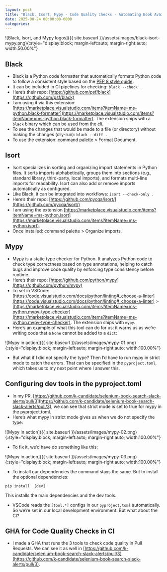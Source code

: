 ```yaml
---
layout: post
title: "Black, Isort, Mypy - Code Quality Checks - Automating Book Availability Checks"
date: 2025-08-24 00:00:00-0000
categories: 
---
```


![Black, Isort, and Mypy logos]({{ site.baseurl }}/assets/images/black-isort-mypy.png){:style="display:block; margin-left:auto; margin-right:auto; width:50.00%"}

## Black
- Black is a Python code formatter that automatically formats Python code to follow a consistent style based on the [PEP 8 style guide](https://peps.python.org/pep-0008/).  
- It can be included in CI pipelines for checking: `black --check .`  
- Here’s their repo: [https://github.com/psf/black](https://github.com/psf/black)
- I am using it via this extension: [https://marketplace.visualstudio.com/items?itemName=ms-python.black-formatter](https://marketplace.visualstudio.com/items?itemName=ms-python.black-formatter). The extension ships with a `black` binary which can be used from the cli.
- To see the changes that would be made to a file (or directory) without making the changes (dry-run): `black --diff .`
- To use the extension: command palette > Format Document.

## Isort
- Isort specializes in sorting and organizing import statements in Python files. It sorts imports alphabetically, groups them into sections (e.g., standard library, third-party, local imports), and formats multi-line imports for readability. Isort can also add or remove imports automatically as configured.
- Like Black, it can be integrated into workflows: `isort --check-only .`
- Here’s their repo: [https://github.com/pycqa/isort/](https://github.com/pycqa/isort/)
- I am using the extension [https://marketplace.visualstudio.com/items?itemName=ms-python.isort](https://marketplace.visualstudio.com/items?itemName=ms-python.isort).
- Once installed: command palette > Organize imports.

## Mypy
- Mypy is a static type checker for Python. It analyzes Python code to check type correctness based on type annotations, helping to catch bugs and improve code quality by enforcing type consistency before runtime.
- Here’s their repo: [https://github.com/python/mypy](https://github.com/python/mypy)
- To set in VSCode: [https://code.visualstudio.com/docs/python/linting#_choose-a-linter](https://code.visualstudio.com/docs/python/linting#_choose-a-linter) > [https://marketplace.visualstudio.com/items?itemName=ms-python.mypy-type-checker](https://marketplace.visualstudio.com/items?itemName=ms-python.mypy-type-checker). The extension ships with `mypy`.
- Here’s an example of what this tool can do for us: it warns us as we’re writing code that a `None` cannot be added to a `dict`: 

![Mypy in action]({{ site.baseurl }}/assets/images/mypy-01.png){:style="display:block; margin-left:auto; margin-right:auto; width:100.00%"}

- But what if I did not specify the type? Then I’d have to run mypy in strict mode to catch the errors. That can be specified in the `pyproject.toml`, which takes us to my next point where I answer this.

## Configuring dev tools in the pyproject.toml
- In my PR, [https://github.com/k-candidate/selenium-book-search-slack-alerts/pull/3](https://github.com/k-candidate/selenium-book-search-slack-alerts/pull/3), we can see that strict mode is set to true for mypy in the pyproject.toml.
- Here’s what mypy in strict mode gives us when we do not specify the type:

![Mypy in action]({{ site.baseurl }}/assets/images/mypy-02.png){:style="display:block; margin-left:auto; margin-right:auto; width:100.00%"}

- To fix it, we’d have do something like this:

![Mypy in action]({{ site.baseurl }}/assets/images/mypy-03.png){:style="display:block; margin-left:auto; margin-right:auto; width:100.00%"}

- To install our dependencies the command stays the same. But to install the optional dependencies:
```
pip install .[dev]
```
This installs the main dependencies and the dev tools.

- VSCode reads the `[tool.*]` configs in our `pyproject.toml` automatically. So we’re set in our local development environment. But what about the CI?

## GHA for Code Quality Checks in CI
- I made a GHA that runs the 3 tools to check code quality in Pull Requests. We can see it as well in [https://github.com/k-candidate/selenium-book-search-slack-alerts/pull/3](https://github.com/k-candidate/selenium-book-search-slack-alerts/pull/3).